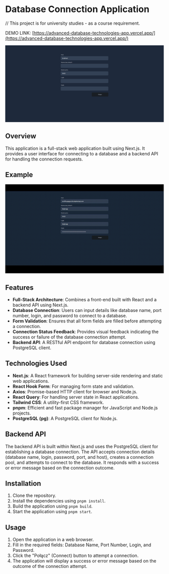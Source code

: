 # Database Connection Application
// This project is for university studies - as a course requirement.

DEMO LINK: [https://advanced-database-technologies-app.vercel.app/](https://advanced-database-technologies-app.vercel.app/)

![App](.github/example.png)


## Overview

This application is a full-stack web application built using Next.js. It provides a user interface for connecting to a database and a backend API for handling the connection requests.

## Example

![App Gif](.github/example.gif)

## Features

- **Full-Stack Architecture**: Combines a front-end built with React and a backend API using Next.js.
- **Database Connection**: Users can input details like database name, port number, login, and password to connect to a database.
- **Form Validation**: Ensures that all form fields are filled before attempting a connection.
- **Connection Status Feedback**: Provides visual feedback indicating the success or failure of the database connection attempt.
- **Backend API**: A RESTful API endpoint for database connection using PostgreSQL client.

## Technologies Used

- **Next.js**: A React framework for building server-side rendering and static web applications.
- **React Hook Form**: For managing form state and validation.
- **Axios**: Promise-based HTTP client for browser and Node.js.
- **React Query**: For handling server state in React applications.
- **Tailwind CSS**: A utility-first CSS framework.
- **pnpm**: Efficient and fast package manager for JavaScript and Node.js projects.
- **PostgreSQL (pg)**: A PostgreSQL client for Node.js.

## Backend API

The backend API is built within Next.js and uses the PostgreSQL client for establishing a database connection. The API accepts connection details (database name, login, password, port, and host), creates a connection pool, and attempts to connect to the database. It responds with a success or error message based on the connection outcome.

## Installation

1. Clone the repository.
2. Install the dependencies using `pnpm install`.
3. Build the application using `pnpm build`.
4. Start the application using `pnpm start`.

## Usage

1. Open the application in a web browser.
2. Fill in the required fields: Database Name, Port Number, Login, and Password.
3. Click the "Połącz" (Connect) button to attempt a connection.
4. The application will display a success or error message based on the outcome of the connection attempt.
